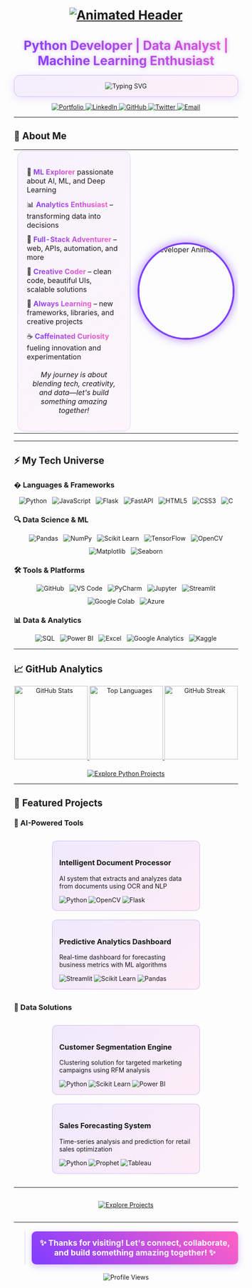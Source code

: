 <h1 align="center">
  <a href="https://github.com/Its-Vikas-xd">
    <img src="https://capsule-render.vercel.app/api?type=waving&color=7F3DFF&height=140&section=header&text=✨%20Hello%20World!%20I'm%20Vikas%20✨&fontSize=36&fontColor=ffffff&animation=fadeIn&fontAlignY=40" alt="Animated Header">
  </a>
</h1>

<div align="center">
  <h2 style="margin: 15px 0; font-size: 28px; background: linear-gradient(45deg, #7F3DFF, #FF61C6); -webkit-background-clip: text; -webkit-text-fill-color: transparent; display: inline-block; text-shadow: 0 0 8px rgba(127, 61, 255, 0.4);">
    Python Developer | Data Analyst | Machine Learning Enthusiast
  </h2>
  
  <div style="max-width: 600px; margin: 0 auto; padding: 15px; background: linear-gradient(135deg, rgba(127, 61, 255, 0.08), rgba(255, 97, 198, 0.08)); border-radius: 15px; border: 1px solid rgba(127, 61, 255, 0.3); box-shadow: 0 4px 20px rgba(127, 61, 255, 0.15);">
    <img src="https://readme-typing-svg.demolab.com?font=Fira+Code&weight=600&size=22&duration=3000&pause=1000&color=7F3DFF&center=true&vCenter=true&width=435&lines=Data+into+Actionable+Insights;Building+Scalable+Solutions;Exploring+Full-Stack+Development;Creating+Impact+Through+Code" alt="Typing SVG" />
  </div>
</div>

<p align="center">
  <a href="https://vikas-portfolio-chi.vercel.app/">
    <img src="https://img.shields.io/badge/🌐_Portfolio-7F3DFF?style=for-the-badge&logo=vercel&logoColor=white&labelColor=181717" alt="Portfolio">
  </a>
  <a href="https://www.linkedin.com/in/vikas-sharma-493115361/">
    <img src="https://img.shields.io/badge/💼_LinkedIn-0A66C2?style=for-the-badge&logo=linkedin&logoColor=white&labelColor=181717" alt="LinkedIn">
  </a>
  <a href="https://github.com/Its-Vikas-xd">
    <img src="https://img.shields.io/badge/🐙_GitHub-181717?style=for-the-badge&logo=github&logoColor=white" alt="GitHub">
  </a>
  <a href="https://x.com/ItsVikasXd">
    <img src="https://img.shields.io/badge/🐦_Twitter-1DA1F2?style=for-the-badge&logo=x&logoColor=white&labelColor=181717" alt="Twitter">
  </a>
  <a href="mailto:itsvikassharma007@gmail.com">
    <img src="https://img.shields.io/badge/✉️_Email-D14836?style=for-the-badge&logo=gmail&logoColor=white&labelColor=181717" alt="Email">
  </a>
</p>

---

## 🚀 About Me

<table>
  <tr>
    <td width="60%">
      <div style="background: linear-gradient(135deg, rgba(127, 61, 255, 0.05), rgba(255, 97, 198, 0.05)); padding: 20px; border-radius: 15px; border: 1px solid rgba(127, 61, 255, 0.2);">
        <ul style="list-style-type: none; padding-left: 0;">
          <li style="margin-bottom: 12px;">🤖 <b style="background: linear-gradient(45deg, #7F3DFF, #FF61C6); -webkit-background-clip: text; -webkit-text-fill-color: transparent;">ML Explorer</b> passionate about AI, ML, and Deep Learning</li>
          <li style="margin-bottom: 12px;">📊 <b style="background: linear-gradient(45deg, #7F3DFF, #FF61C6); -webkit-background-clip: text; -webkit-text-fill-color: transparent;">Analytics Enthusiast</b> – transforming data into decisions</li>
          <li style="margin-bottom: 12px;">🦾 <b style="background: linear-gradient(45deg, #7F3DFF, #FF61C6); -webkit-background-clip: text; -webkit-text-fill-color: transparent;">Full-Stack Adventurer</b> – web, APIs, automation, and more</li>
          <li style="margin-bottom: 12px;">🎨 <b style="background: linear-gradient(45deg, #7F3DFF, #FF61C6); -webkit-background-clip: text; -webkit-text-fill-color: transparent;">Creative Coder</b> – clean code, beautiful UIs, scalable solutions</li>
          <li style="margin-bottom: 12px;">🌈 <b style="background: linear-gradient(45deg, #7F3DFF, #FF61C6); -webkit-background-clip: text; -webkit-text-fill-color: transparent;">Always Learning</b> – new frameworks, libraries, and creative projects</li>
          <li>☕ <b style="background: linear-gradient(45deg, #7F3DFF, #FF61C6); -webkit-background-clip: text; -webkit-text-fill-color: transparent;">Caffeinated Curiosity</b> fueling innovation and experimentation</li>
        </ul>
        <p style="text-align: center; font-style: italic; margin-top: 20px;">
          My journey is about blending tech, creativity, and data—let's build something amazing together!
        </p>
      </div>
    </td>
    <td align="center">
      <img src="https://media.giphy.com/media/QssGEmpkyEOhBCb7e1/giphy.gif" alt="Developer Animation" width="210" style="border-radius: 50%; border: 4px solid #7f3dff; box-shadow: 0 0 20px rgba(127, 61, 255, 0.6); animation: pulse 2s infinite;" />
    </td>
  </tr>
</table>

---

## ⚡ My Tech Universe

### � Languages & Frameworks
<div align="center" style="margin: 15px 0; display: flex; flex-wrap: wrap; justify-content: center; gap: 12px;">
  <img src="https://img.shields.io/badge/Python-3776AB?style=for-the-badge&logo=python&logoColor=white" alt="Python" />
  <img src="https://img.shields.io/badge/JavaScript-F7DF1E?style=for-the-badge&logo=javascript&logoColor=black" alt="JavaScript" />
  <img src="https://img.shields.io/badge/Flask-000000?style=for-the-badge&logo=flask&logoColor=white" alt="Flask" />
  <img src="https://img.shields.io/badge/FastAPI-009688?style=for-the-badge&logo=fastapi&logoColor=white" alt="FastAPI" />
  <img src="https://img.shields.io/badge/HTML5-E34F26?style=for-the-badge&logo=html5&logoColor=white" alt="HTML5" />
  <img src="https://img.shields.io/badge/CSS3-1572B6?style=for-the-badge&logo=css3&logoColor=white" alt="CSS3" />
  <img src="https://img.shields.io/badge/C-A8B9CC?style=for-the-badge&logo=c&logoColor=black" alt="C" />
</div>

### 🔍 Data Science & ML
<div align="center" style="margin: 15px 0; display: flex; flex-wrap: wrap; justify-content: center; gap: 12px;">
  <img src="https://img.shields.io/badge/Pandas-150458?style=for-the-badge&logo=pandas&logoColor=white" alt="Pandas" />
  <img src="https://img.shields.io/badge/NumPy-013243?style=for-the-badge&logo=numpy&logoColor=white" alt="NumPy" />
  <img src="https://img.shields.io/badge/Scikit_Learn-F7931E?style=for-the-badge&logo=scikit-learn&logoColor=white" alt="Scikit Learn" />
  <img src="https://img.shields.io/badge/TensorFlow-FF6F00?style=for-the-badge&logo=tensorflow&logoColor=white" alt="TensorFlow" />
  <img src="https://img.shields.io/badge/OpenCV-5C3EE8?style=for-the-badge&logo=opencv&logoColor=white" alt="OpenCV" />
  <img src="https://img.shields.io/badge/Matplotlib-11557C?style=for-the-badge&logo=matplotlib&logoColor=white" alt="Matplotlib" />
  <img src="https://img.shields.io/badge/Seaborn-2596be?style=for-the-badge&logo=python&logoColor=white" alt="Seaborn" />
</div>

### 🛠️ Tools & Platforms
<div align="center" style="margin: 15px 0; display: flex; flex-wrap: wrap; justify-content: center; gap: 12px;">
  <img src="https://img.shields.io/badge/GitHub-181717?style=for-the-badge&logo=github&logoColor=white" alt="GitHub" />
  <img src="https://img.shields.io/badge/VS_Code-007ACC?style=for-the-badge&logo=visual-studio-code&logoColor=white" alt="VS Code" />
  <img src="https://img.shields.io/badge/PyCharm-000000?style=for-the-badge&logo=pycharm&logoColor=white" alt="PyCharm" />
  <img src="https://img.shields.io/badge/Jupyter-F37626?style=for-the-badge&logo=jupyter&logoColor=white" alt="Jupyter" />
  <img src="https://img.shields.io/badge/Streamlit-FF4B4B?style=for-the-badge&logo=streamlit&logoColor=white" alt="Streamlit" />
  <img src="https://img.shields.io/badge/Google_Colab-F9AB00?style=for-the-badge&logo=google-colab&logoColor=white" alt="Google Colab" />
  <img src="https://img.shields.io/badge/Azure-0078D4?style=for-the-badge&logo=microsoft-azure&logoColor=white" alt="Azure" />
</div>

### 📊 Data & Analytics
<div align="center" style="margin: 15px 0; display: flex; flex-wrap: wrap; justify-content: center; gap: 12px;">
  <img src="https://img.shields.io/badge/SQL-4479A1?style=for-the-badge&logo=mysql&logoColor=white" alt="SQL" />
  <img src="https://img.shields.io/badge/Power_BI-F2C811?style=for-the-badge&logo=power-bi&logoColor=black" alt="Power BI" />
  <img src="https://img.shields.io/badge/Excel-217346?style=for-the-badge&logo=microsoft-excel&logoColor=white" alt="Excel" />
  <img src="https://img.shields.io/badge/Google_Analytics-E37400?style=for-the-badge&logo=google-analytics&logoColor=white" alt="Google Analytics" />
  <img src="https://img.shields.io/badge/Kaggle-20BEFF?style=for-the-badge&logo=kaggle&logoColor=white" alt="Kaggle" />
</div>

---

## 📈 GitHub Analytics

<div align="center">
  <a href="https://github.com/Its-Vikas-xd">
    <img height="165" src="https://github-readme-stats.vercel.app/api?username=Its-Vikas-xd&show_icons=true&theme=radical&count_private=true&bg_color=181717&title_color=7f3dff&icon_color=ff61c6&border_color=7f3dff&include_all_commits=true" alt="GitHub Stats" />
  </a>
  <a href="https://github.com/Its-Vikas-xd">
    <img height="165" src="https://github-readme-stats.vercel.app/api/top-langs/?username=Its-Vikas-xd&layout=compact&theme=radical&langs_count=8&bg_color=181717&title_color=7f3dff&border_color=7f3dff&card_width=250" alt="Top Languages" />
  </a>
  <a href="https://github.com/Its-Vikas-xd">
    <img height="165" src="https://streak-stats.demolab.com?user=Its-Vikas-xd&theme=radical&background=181717&stroke=ff61c6&ring=7f3dff&fire=FFD700&currStreakLabel=FFD700" alt="GitHub Streak" />
  </a>
</div>

<div align="center" style="margin-top: 20px;">
  <a href="https://github.com/Its-Vikas-xd?tab=repositories&q=&type=&language=python&sort=">
    <img src="https://img.shields.io/badge/🚀_Explore_Python_Projects-7f3dff?style=for-the-badge&logo=python&logoColor=white&labelColor=181717" alt="Explore Python Projects" />
  </a>
</div>

---

## 🌟 Featured Projects

### 🤖 AI-Powered Tools
<div style="display: flex; flex-wrap: wrap; gap: 20px; justify-content: center; margin: 30px 0;">
  <div style="background: linear-gradient(135deg, rgba(127, 61, 255, 0.1), rgba(255, 97, 198, 0.1)); border-radius: 10px; padding: 15px; width: 300px; border: 1px solid rgba(127, 61, 255, 0.3);">
    <h3>Intelligent Document Processor</h3>
    <p>AI system that extracts and analyzes data from documents using OCR and NLP</p>
    <div style="margin-top: 10px;">
      <img src="https://img.shields.io/badge/Python-3776AB?style=flat-square&logo=python&logoColor=white" alt="Python">
      <img src="https://img.shields.io/badge/OpenCV-5C3EE8?style=flat-square&logo=opencv&logoColor=white" alt="OpenCV">
      <img src="https://img.shields.io/badge/Flask-000000?style=flat-square&logo=flask&logoColor=white" alt="Flask">
    </div>
  </div>
  
  <div style="background: linear-gradient(135deg, rgba(127, 61, 255, 0.1), rgba(255, 97, 198, 0.1)); border-radius: 10px; padding: 15px; width: 300px; border: 1px solid rgba(127, 61, 255, 0.3);">
    <h3>Predictive Analytics Dashboard</h3>
    <p>Real-time dashboard for forecasting business metrics with ML algorithms</p>
    <div style="margin-top: 10px;">
      <img src="https://img.shields.io/badge/Streamlit-FF4B4B?style=flat-square&logo=streamlit&logoColor=white" alt="Streamlit">
      <img src="https://img.shields.io/badge/Scikit_Learn-F7931E?style=flat-square&logo=scikit-learn&logoColor=white" alt="Scikit Learn">
      <img src="https://img.shields.io/badge/Pandas-150458?style=flat-square&logo=pandas&logoColor=white" alt="Pandas">
    </div>
  </div>
</div>

### 💼 Data Solutions
<div style="display: flex; flex-wrap: wrap; gap: 20px; justify-content: center; margin: 30px 0;">
  <div style="background: linear-gradient(135deg, rgba(127, 61, 255, 0.1), rgba(255, 97, 198, 0.1)); border-radius: 10px; padding: 15px; width: 300px; border: 1px solid rgba(127, 61, 255, 0.3);">
    <h3>Customer Segmentation Engine</h3>
    <p>Clustering solution for targeted marketing campaigns using RFM analysis</p>
    <div style="margin-top: 10px;">
      <img src="https://img.shields.io/badge/Python-3776AB?style=flat-square&logo=python&logoColor=white" alt="Python">
      <img src="https://img.shields.io/badge/Scikit_Learn-F7931E?style=flat-square&logo=scikit-learn&logoColor=white" alt="Scikit Learn">
      <img src="https://img.shields.io/badge/Power_BI-F2C811?style=flat-square&logo=power-bi&logoColor=black" alt="Power BI">
    </div>
  </div>
  
  <div style="background: linear-gradient(135deg, rgba(127, 61, 255, 0.1), rgba(255, 97, 198, 0.1)); border-radius: 10px; padding: 15px; width: 300px; border: 1px solid rgba(127, 61, 255, 0.3);">
    <h3>Sales Forecasting System</h3>
    <p>Time-series analysis and prediction for retail sales optimization</p>
    <div style="margin-top: 10px;">
      <img src="https://img.shields.io/badge/Python-3776AB?style=flat-square&logo=python&logoColor=white" alt="Python">
      <img src="https://img.shields.io/badge/Prophet-FF6F00?style=flat-square&logo=facebook&logoColor=white" alt="Prophet">
      <img src="https://img.shields.io/badge/Tableau-E97627?style=flat-square&logo=tableau&logoColor=white" alt="Tableau">
    </div>
  </div>
</div>

---

<div align="center" style="margin: 30px 0;">
  <a href="https://github.com/Its-Vikas-xd?tab=repositories">
    <img src="https://img.shields.io/badge/🚀_Explore_All_Projects-7F3DFF?style=for-the-badge&logo=github&logoColor=white&labelColor=181717" alt="Explore Projects">
  </a>
</div>

---

> <div align="center" style="background: linear-gradient(45deg, #7F3DFF, #FF61C6); padding: 15px; border-radius: 10px; margin: 20px 0; box-shadow: 0 4px 15px rgba(127, 61, 255, 0.3);">
>   <b style="color: white; font-size: 18px;">✨ Thanks for visiting! Let's connect, collaborate, and build something amazing together! ✨</b>
> </div>

<div align="center">
  <img src="https://komarev.com/ghpvc/?username=Its-Vikas-xd&color=7F3DFF&style=flat-square" alt="Profile Views" />
</div>
